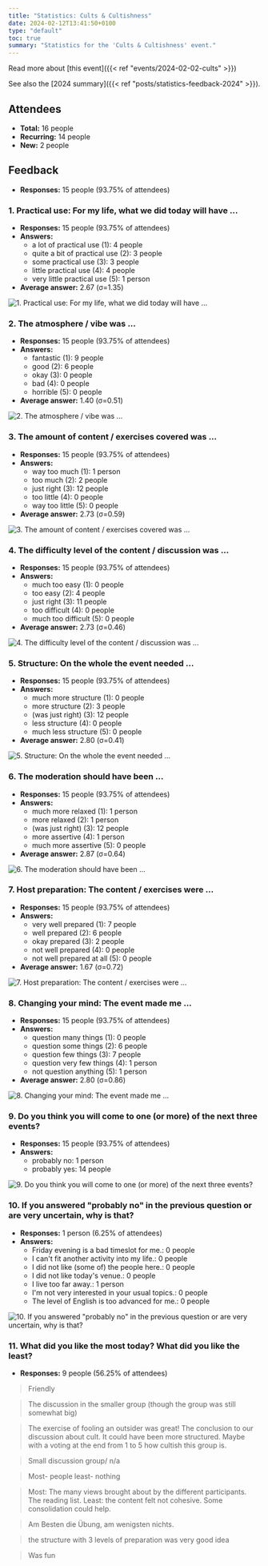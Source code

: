 ```yaml
---
title: "Statistics: Cults & Cultishness"
date: 2024-02-12T13:41:50+0100
type: "default"
toc: true
summary: "Statistics for the 'Cults & Cultishness' event."
---
```


Read more about [this event]({{< ref "events/2024-02-02-cults" >}})

See also the [2024 summary]({{< ref "posts/statistics-feedback-2024" >}}).

## Attendees

* **Total:** 16 people
* **Recurring:** 14 people
* **New:** 2 people

## Feedback

* **Responses:** 15 people (93.75% of attendees)

### 1. Practical use: For my life, what we did today will have ...

* **Responses:** 15 people (93.75% of attendees)
* **Answers:**
  * a lot of practical use (1): 4 people
  * quite a bit of practical use (2): 3 people
  * some practical use (3): 3 people
  * little practical use (4): 4 people
  * very little practical use (5): 1 person
* **Average answer:** 2.67 (σ=1.35)

![1. Practical use: For my life, what we did today will have ...](./1-practical-use-for-my-life-what-we-did-today-will-have.png)

### 2. The atmosphere / vibe was ...

* **Responses:** 15 people (93.75% of attendees)
* **Answers:**
  * fantastic (1): 9 people
  * good (2): 6 people
  * okay (3): 0 people
  * bad (4): 0 people
  * horrible (5): 0 people
* **Average answer:** 1.40 (σ=0.51)

![2. The atmosphere / vibe was ...](./2-the-atmosphere-vibe-was.png)

### 3. The amount of content / exercises covered was ...

* **Responses:** 15 people (93.75% of attendees)
* **Answers:**
  * way too much (1): 1 person
  * too much (2): 2 people
  * just right (3): 12 people
  * too little (4): 0 people
  * way too little (5): 0 people
* **Average answer:** 2.73 (σ=0.59)

![3. The amount of content / exercises covered was ...](./3-the-amount-of-content-exercises-covered-was.png)

### 4. The difficulty level of the content / discussion was ...

* **Responses:** 15 people (93.75% of attendees)
* **Answers:**
  * much too easy (1): 0 people
  * too easy (2): 4 people
  * just right (3): 11 people
  * too difficult (4): 0 people
  * much too difficult (5): 0 people
* **Average answer:** 2.73 (σ=0.46)

![4. The difficulty level of the content / discussion was ...](./4-the-difficulty-level-of-the-content-discussion-was.png)

### 5. Structure: On the whole the event needed ...

* **Responses:** 15 people (93.75% of attendees)
* **Answers:**
  * much more structure (1): 0 people
  * more structure (2): 3 people
  * (was just right) (3): 12 people
  * less structure (4): 0 people
  * much less structure (5): 0 people
* **Average answer:** 2.80 (σ=0.41)

![5. Structure: On the whole the event needed ...](./5-structure-on-the-whole-the-event-needed.png)

### 6. The moderation should have been ...

* **Responses:** 15 people (93.75% of attendees)
* **Answers:**
  * much more relaxed (1): 1 person
  * more relaxed (2): 1 person
  * (was just right) (3): 12 people
  * more assertive (4): 1 person
  * much more assertive (5): 0 people
* **Average answer:** 2.87 (σ=0.64)

![6. The moderation should have been ...](./6-the-moderation-should-have-been.png)

### 7. Host preparation: The content / exercises were ...

* **Responses:** 15 people (93.75% of attendees)
* **Answers:**
  * very well prepared (1): 7 people
  * well prepared (2): 6 people
  * okay prepared (3): 2 people
  * not well prepared (4): 0 people
  * not well prepared at all (5): 0 people
* **Average answer:** 1.67 (σ=0.72)

![7. Host preparation: The content / exercises were ...](./7-host-preparation-the-content-exercises-were.png)

### 8. Changing your mind: The event made me ...

* **Responses:** 15 people (93.75% of attendees)
* **Answers:**
  * question many things (1): 0 people
  * question some things (2): 6 people
  * question few things (3): 7 people
  * question very few things (4): 1 person
  * not question anything (5): 1 person
* **Average answer:** 2.80 (σ=0.86)

![8. Changing your mind: The event made me ...](./8-changing-your-mind-the-event-made-me.png)

### 9. Do you think you will come to one (or more) of the next three events?

* **Responses:** 15 people (93.75% of attendees)
* **Answers:**
  * probably no: 1 person
  * probably yes: 14 people

![9. Do you think you will come to one (or more) of the next three events?](./9-do-you-think-you-will-come-to-one-or-more-of-the-next-three-events.png)

### 10. If you answered "probably no" in the previous question or are very uncertain, why is that?

* **Responses:** 1 person (6.25% of attendees)
* **Answers:**
  * Friday evening is a bad timeslot for me.: 0 people
  * I can't fit another activity into my life.: 0 people
  * I did not like (some of) the people here.: 0 people
  * I did not like today's venue.: 0 people
  * I live too far away.: 1 person
  * I'm not very interested in your usual topics.: 0 people
  * The level of English is too advanced for me.: 0 people

![10. If you answered "probably no" in the previous question or are very uncertain, why is that?](./10-if-you-answered-probably-no-in-the-previous-question-or-are-very-uncertain-why-is-that.png)

### 11. What did you like the most today? What did you like the least?

* **Responses:** 9 people (56.25% of attendees)

> Friendly

> The discussion in the smaller group (though the group was still somewhat big)

> The exercise of fooling an outsider was great! The conclusion to our discussion about cult. It could have been more structured. Maybe with a voting at the end from 1 to 5 how cultish this group is.

> Small discussion group/ n/a

> Most- people least- nothing

> Most: The many views brought about by the different participants. The reading list.
Least: the content felt not cohesive. Some consolidation could help.

> Am Besten die Übung, am wenigsten nichts.

> the structure with 3 levels of preparation was very good idea

> Was fun
